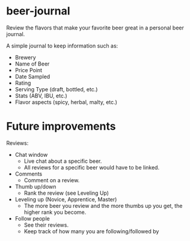 # beer-journal
Review the flavors that make your favorite beer great in a personal beer journal.

A simple journal to keep information such as:
  * Brewery
  * Name of Beer
  * Price Point
  * Date Sampled
  * Rating
  * Serving Type (draft, bottled, etc.)
  * Stats (ABV, IBU, etc.)
  * Flavor aspects (spicy, herbal, malty, etc.)

# Future improvements

Reviews:
  * Chat window
    * Live chat about a specific beer.
    * All reviews for a specific beer would have to be linked.
  * Comments
    * Comment on a review.
  * Thumb up/down
    * Rank the review (see Leveling Up)
  * Leveling up (Novice, Apprentice, Master)
    * The more beer you review and the more thumbs up you get, the
      higher rank you become.
  * Follow people
    * See their reviews.
    * Keep track of how many you are following/followed by

